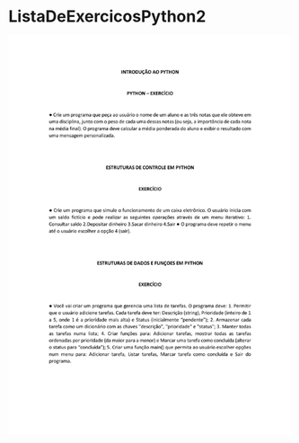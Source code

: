 # ListaDeExercicosPython2

<br>
<img align="center" width="1000px" style="margin-top:-20px" src="https://github.com/MeirejaneChaves605/ExerciciosAulaPythonIFB/blob/main/Imagem1/INTRODU%C3%87%C3%83O%20AO%20PYTHON.jpg?raw=true.png">
</br>
